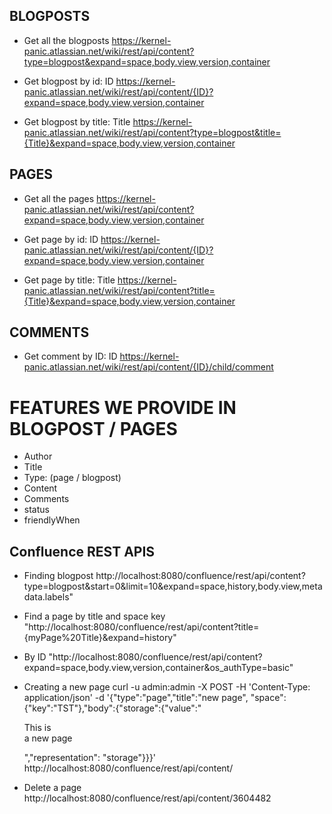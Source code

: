 ## BLOGPOSTS
* Get all the blogposts
https://kernel-panic.atlassian.net/wiki/rest/api/content?type=blogpost&expand=space,body.view,version,container

* Get blogpost by id: ID
https://kernel-panic.atlassian.net/wiki/rest/api/content/{ID}?expand=space,body.view,version,container

* Get blogpost by title: Title
https://kernel-panic.atlassian.net/wiki/rest/api/content?type=blogpost&title={Title}&expand=space,body.view,version,container

## PAGES
* Get all the pages
https://kernel-panic.atlassian.net/wiki/rest/api/content?expand=space,body.view,version,container

* Get page by id: ID
https://kernel-panic.atlassian.net/wiki/rest/api/content/{ID}?expand=space,body.view,version,container

* Get page by title: Title
https://kernel-panic.atlassian.net/wiki/rest/api/content?title={Title}&expand=space,body.view,version,container

## COMMENTS
* Get comment by ID: ID
https://kernel-panic.atlassian.net/wiki/rest/api/content/{ID}/child/comment

# FEATURES WE PROVIDE IN BLOGPOST / PAGES
* Author
* Title
* Type: (page / blogpost)
* Content
* Comments
* status
* friendlyWhen

## Confluence REST APIS
* Finding blogpost
http://localhost:8080/confluence/rest/api/content?type=blogpost&start=0&limit=10&expand=space,history,body.view,metadata.labels"

* Find a page by title and space key
"http://localhost:8080/confluence/rest/api/content?title={myPage%20Title}&expand=history"

* By ID
"http://localhost:8080/confluence/rest/api/content?expand=space,body.view,version,container&os_authType=basic"

* Creating a new page
curl -u admin:admin -X POST -H 'Content-Type: application/json' -d '{"type":"page","title":"new page",
"space":{"key":"TST"},"body":{"storage":{"value":"<p>This is <br/> a new page</p>","representation":
"storage"}}}' 
http://localhost:8080/confluence/rest/api/content/

* Delete a page
http://localhost:8080/confluence/rest/api/content/3604482
